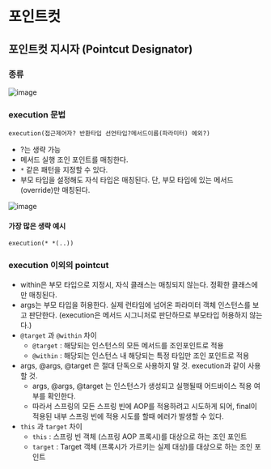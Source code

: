 # 포인트컷

## 포인트컷 지시자 (Pointcut Designator)

### 종류
![image](https://user-images.githubusercontent.com/48814463/209236029-14ebcb49-3d50-4ffe-8874-fcac74f79286.png)

### execution 문법
`execution(접근제어자? 반환타입 선언타입?메서드이름(파라미터) 예외?)`
 * ?는 생략 가능
 * 메서드 실행 조인 포인트를 매칭한다.
 * `*` 같은 패턴을 지정할 수 있다.
 * 부모 타입을 설정해도 자식 타입은 매칭된다. 단, 부모 타입에 있는 메서드 (override)만 매칭된다.

![image](https://user-images.githubusercontent.com/48814463/209296520-3f55c7fd-50ae-4ff8-930c-8e2b204d978b.png)


#### 가장 많은 생략 예시
`execution(* *(..))`

### execution 이외의 pointcut
 * within은 부모 타입으로 지정시, 자식 클래스는 매칭되지 않는다. 정확한 클래스에만 매칭된다.
 * args는 부모 타입을 허용한다. 실제 런타임에 넘어온 파라미터 객체 인스턴스를 보고 판단한다. (execution은 메서드 시그니처로 판단하므로 부모타입 허용하지 않는다.)
 * `@target` 과 `@within` 차이
    * `@target` : 해당되는 인스턴스의 모든 메서드를 조인포인트로 적용
    * `@within` : 해당되는 인스턴스 내 해당되는 특정 타입만 조인 포인트로 적용
 * args, @args, @target 은 절대 단독으로 사용하지 말 것. execution과 같이 사용할 것.
    * args, @args, @target 는 인스턴스가 생성되고 실행될때 어드바이스 적용 여부를 확인한다. 
    * 따라서 스프링의 모든 스프링 빈에 AOP를 적용하려고 시도하게 되어, final이 적용된 내부 스프링 빈에 적용 시도를 할때 에러가 발생할 수 있다.
 * `this` 과 `target` 차이
    * `this` : 스프링 빈 객체 (스프링 AOP 프록시)를 대상으로 하는 조인 포인트
    * `target` : Target 객체 (프록시가 가르키는 실제 대상)를 대상으로 하는 조인 포인트
